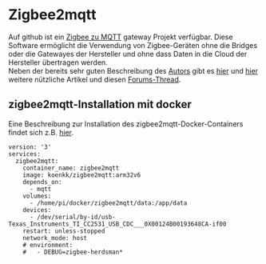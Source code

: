 # Zigbee2mqtt

Auf github ist ein [Zigbee zu MQTT](https://github.com/Koenkk/zigbee2mqtt) gateway Projekt verfügbar. Diese Software ermöglicht die Verwendung von Zigbee-Geräten ohne die Bridges oder die Gatewayes der Hersteller und ohne dass Daten in die Cloud der Hersteller übertragen werden.  
Neben der bereits sehr guten Beschreibung des [Autors](https://github.com/Koenkk) gibt es [hier](https://gadget-freakz.com/diy-zigbee-gateway/) und [hier](https://www.panbachi.de/eigenes-zigbee-gateway-bauen-93/) weitere nützliche Artikel und diesen [Forums-Thread](https://community.home-assistant.io/t/zigbee2mqtt-getting-rid-of-your-proprietary-zigbee-bridges-xiaomi-hue-tradfri).

## zigbee2mqtt-Installation mit docker
Eine Beschreibung zur Installation des zigbee2mqtt-Docker-Containers findet sich z.B.  [hier](https://www.zigbee2mqtt.io/information/docker.html).

```
version: '3'
services:
  zigbee2mqtt:
    container_name: zigbee2mqtt
    image: koenkk/zigbee2mqtt:arm32v6
    depends_on:
      - mqtt
    volumes:
      - /home/pi/docker/zigbee2mqtt/data:/app/data
    devices:
      - /dev/serial/by-id/usb-Texas_Instruments_TI_CC2531_USB_CDC___0X00124B00193648CA-if00
    restart: unless-stopped
    network_mode: host
    # environment:
    #   - DEBUG=zigbee-herdsman*
```

